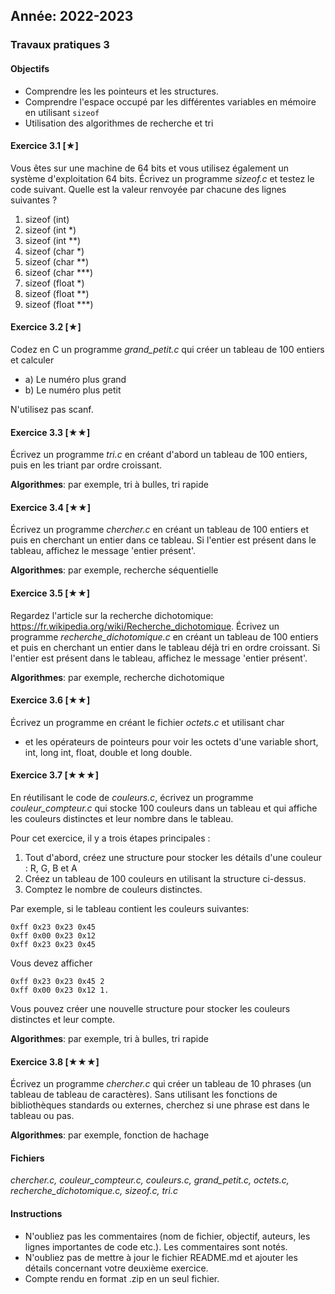 Année: 2022-2023
----------------

### Travaux pratiques 3

#### Objectifs

-   Comprendre les les pointeurs et les structures.
-   Comprendre l'espace occupé par les différentes variables en mémoire en utilisant `sizeof`
-   Utilisation des algorithmes de recherche et tri

#### Exercice 3.1 [★]


Vous êtes sur une machine de 64 bits et vous utilisez également un
système d'exploitation 64 bits. Écrivez un programme *sizeof.c* et
testez le code suivant. Quelle est la valeur renvoyée par chacune des
lignes suivantes ?

1.  sizeof (int)
2.  sizeof (int \*)
3.  sizeof (int \*\*)
4.  sizeof (char \*)
5.  sizeof (char \*\*)
6.  sizeof (char \*\*\*)
7.  sizeof (float \*)
8.  sizeof (float \*\*)
9.  sizeof (float \*\*\*)


#### Exercice 3.2 [★]


Codez en C un programme *grand_petit.c* qui créer un tableau de 100
entiers et calculer

-   a) Le numéro plus grand
-   b) Le numéro plus petit

N'utilisez pas scanf.


#### Exercice 3.3 [★★]


Écrivez un programme *tri.c* en créant d'abord un tableau de 100
entiers, puis en les triant par ordre croissant.

**Algorithmes**: par exemple, tri à bulles, tri rapide

#### Exercice 3.4 [★★]


Écrivez un programme *chercher.c* en créant un tableau de 100 entiers et
puis en cherchant un entier dans ce tableau. Si l'entier est présent
dans le tableau, affichez le message 'entier présent'.

**Algorithmes**: par exemple, recherche séquentielle 

#### Exercice 3.5 [★★]


Regardez l'article sur la recherche dichotomique:
<https://fr.wikipedia.org/wiki/Recherche_dichotomique>. Écrivez un
programme *recherche_dichotomique.c* en créant un tableau de 100
entiers et puis en cherchant un entier dans le tableau déjà tri en ordre
croissant. Si l'entier est présent dans le tableau, affichez le message
'entier présent'.

**Algorithmes**: par exemple, recherche dichotomique

#### Exercice 3.6 [★★]


Écrivez un programme en créant le fichier *octets.c* et utilisant char
* et les opérateurs de pointeurs pour voir les octets d'une variable
short, int, long int, float, double et long double.


#### Exercice 3.7 [★★★]


En réutilisant le code de *couleurs.c*, écrivez un programme
*couleur_compteur.c* qui stocke 100 couleurs dans un tableau
et qui affiche les couleurs distinctes et leur nombre dans le tableau. 

Pour cet exercice, il y a trois étapes principales :
1. Tout d'abord, créez une structure pour stocker les détails d'une couleur : R, G, B et A
2. Créez un tableau de 100 couleurs en utilisant la structure ci-dessus.
3. Comptez le nombre de couleurs distinctes.

Par exemple, si le tableau contient les couleurs suivantes:

```
0xff 0x23 0x23 0x45              
0xff 0x00 0x23 0x12              
0xff 0x23 0x23 0x45             
```

Vous devez afficher

```              
0xff 0x23 0x23 0x45 2              
0xff 0x00 0x23 0x12 1.             
```

Vous pouvez créer une nouvelle structure pour stocker les couleurs distinctes et leur compte. 

**Algorithmes**: par exemple, tri à bulles, tri rapide

#### Exercice 3.8 [★★★]


Écrivez un programme *chercher.c* qui créer un tableau de 10 phrases (un
tableau de tableau de caractères). Sans utilisant les fonctions de
bibliothèques standards ou externes, cherchez si une phrase est dans le
tableau ou pas. 

**Algorithmes**: par exemple, fonction de hachage

#### Fichiers

*chercher.c, couleur_compteur.c, couleurs.c, grand_petit.c, octets.c,
recherche_dichotomique.c, sizeof.c, tri.c*

#### Instructions

-   N'oubliez pas les commentaires (nom de fichier, objectif, auteurs,
    les lignes importantes de code etc.). Les commentaires sont notés.
-   N'oubliez pas de mettre à jour le fichier README.md et ajouter les
    détails concernant votre deuxième exercice.
-   Compte rendu en format .zip en un seul fichier.



